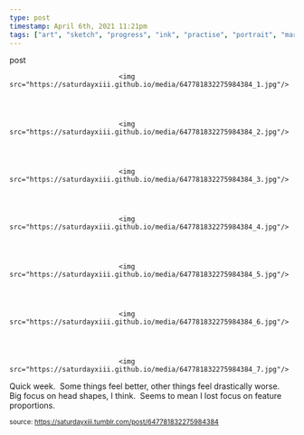 ```yaml
---
type: post
timestamp: April 6th, 2021 11:21pm
tags: ["art", "sketch", "progress", "ink", "practise", "portrait", "marker"]
---
```

post


                               <img src="https://saturdayxiii.github.io/media/647781832275984384_1.jpg"/>
                           

                                                                                                                           

                               <img src="https://saturdayxiii.github.io/media/647781832275984384_2.jpg"/>
                           

                                                                                                                           

                               <img src="https://saturdayxiii.github.io/media/647781832275984384_3.jpg"/>
                           

                                                                                                                           

                               <img src="https://saturdayxiii.github.io/media/647781832275984384_4.jpg"/>
                           

                                                                                                                           

                               <img src="https://saturdayxiii.github.io/media/647781832275984384_5.jpg"/>
                           

                                                                                                                           

                               <img src="https://saturdayxiii.github.io/media/647781832275984384_6.jpg"/>
                           

                                                                                                                           

                               <img src="https://saturdayxiii.github.io/media/647781832275984384_7.jpg"/>
                           

                                                                                                                      
Quick week.  Some things feel better, other things feel drastically worse.  Big focus on head shapes, I think.  Seems to mean I lost focus on feature proportions.<br/>
 
                                    
                
                
                
                
                                
<small>source: https://saturdayxiii.tumblr.com/post/647781832275984384</small>